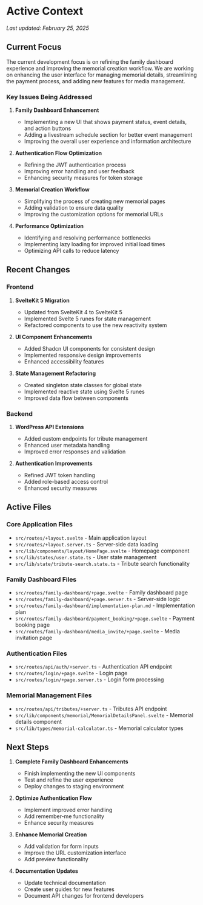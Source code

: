 # Active Context

*Last updated: February 25, 2025*

## Current Focus

The current development focus is on refining the family dashboard experience and improving the memorial creation workflow. We are working on enhancing the user interface for managing memorial details, streamlining the payment process, and adding new features for media management.

### Key Issues Being Addressed

1. **Family Dashboard Enhancement**
   - Implementing a new UI that shows payment status, event details, and action buttons
   - Adding a livestream schedule section for better event management
   - Improving the overall user experience and information architecture

2. **Authentication Flow Optimization**
   - Refining the JWT authentication process
   - Improving error handling and user feedback
   - Enhancing security measures for token storage

3. **Memorial Creation Workflow**
   - Simplifying the process of creating new memorial pages
   - Adding validation to ensure data quality
   - Improving the customization options for memorial URLs

4. **Performance Optimization**
   - Identifying and resolving performance bottlenecks
   - Implementing lazy loading for improved initial load times
   - Optimizing API calls to reduce latency

## Recent Changes

### Frontend

1. **SvelteKit 5 Migration**
   - Updated from SvelteKit 4 to SvelteKit 5
   - Implemented Svelte 5 runes for state management
   - Refactored components to use the new reactivity system

2. **UI Component Enhancements**
   - Added Shadcn UI components for consistent design
   - Implemented responsive design improvements
   - Enhanced accessibility features

3. **State Management Refactoring**
   - Created singleton state classes for global state
   - Implemented reactive state using Svelte 5 runes
   - Improved data flow between components

### Backend

1. **WordPress API Extensions**
   - Added custom endpoints for tribute management
   - Enhanced user metadata handling
   - Improved error responses and validation

2. **Authentication Improvements**
   - Refined JWT token handling
   - Added role-based access control
   - Enhanced security measures

## Active Files

### Core Application Files

- `src/routes/+layout.svelte` - Main application layout
- `src/routes/+layout.server.ts` - Server-side data loading
- `src/lib/components/layout/HomePage.svelte` - Homepage component
- `src/lib/states/user.state.ts` - User state management
- `src/lib/state/tribute-search.state.ts` - Tribute search functionality

### Family Dashboard Files

- `src/routes/family-dashboard/+page.svelte` - Family dashboard page
- `src/routes/family-dashboard/+page.server.ts` - Server-side logic
- `src/routes/family-dashboard/implementation-plan.md` - Implementation plan
- `src/routes/family-dashboard/payment_booking/+page.svelte` - Payment booking page
- `src/routes/family-dashboard/media_invite/+page.svelte` - Media invitation page

### Authentication Files

- `src/routes/api/auth/+server.ts` - Authentication API endpoint
- `src/routes/login/+page.svelte` - Login page
- `src/routes/login/+page.server.ts` - Login form processing

### Memorial Management Files

- `src/routes/api/tributes/+server.ts` - Tributes API endpoint
- `src/lib/components/memorial/MemorialDetailsPanel.svelte` - Memorial details component
- `src/lib/types/memorial-calculator.ts` - Memorial calculator types

## Next Steps

1. **Complete Family Dashboard Enhancements**
   - Finish implementing the new UI components
   - Test and refine the user experience
   - Deploy changes to staging environment

2. **Optimize Authentication Flow**
   - Implement improved error handling
   - Add remember-me functionality
   - Enhance security measures

3. **Enhance Memorial Creation**
   - Add validation for form inputs
   - Improve the URL customization interface
   - Add preview functionality

4. **Documentation Updates**
   - Update technical documentation
   - Create user guides for new features
   - Document API changes for frontend developers